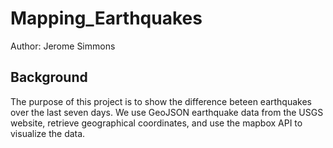 # Mapping_Earthquakes
Author: Jerome Simmons

## Background
The purpose of this project is to show the difference beteen earthquakes over the last seven days. We use GeoJSON earthquake data from the USGS website, retrieve geographical coordinates, and use the mapbox API to visualize the data.

